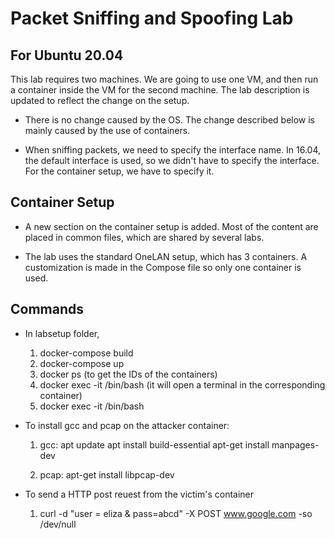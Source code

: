 # Packet Sniffing and Spoofing Lab

## For Ubuntu 20.04 

This lab requires two machines. We are going to use one VM, and then
run a container inside the VM for the second machine. 
The lab description is updated to reflect the change on the setup. 

- There is no change caused by the OS. The change described below
is mainly caused by the use of containers.

- When sniffing packets, we need to specify the interface name. 
In 16.04, the default interface is used, so we didn't have to specify
the interface. For the container setup, we have to specify it.


## Container Setup

- A new section on the container setup is added. Most of the content
are placed in common files, which are shared by several labs.  

- The lab uses the standard OneLAN setup, which has 3 containers.
A customization is made in the Compose file so only one container
is used.

## Commands
- In labsetup folder, 
   1. docker-compose build
   2. docker-compose up
   3. docker ps (to get the IDs of the containers)
   4. docker exec -it <first two digits of the attacker id> /bin/bash (it will open a terminal in the corresponding container)
   5. docker exec -it <first two digits of the victims id> /bin/bash

- To install gcc and pcap on the attacker container:
   1. gcc: 
     apt update
     apt install build-essential
     apt-get install manpages-dev

   2. pcap:
     apt-get install libpcap-dev
 
- To send a HTTP post reuest from the victim's container
     1. curl -d "user = eliza & pass=abcd" -X POST www.google.com -so /dev/null

 
